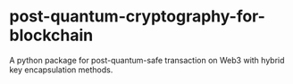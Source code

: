 # post-quantum-cryptography-for-blockchain
A python package for post-quantum-safe transaction on Web3 with hybrid key encapsulation methods.

